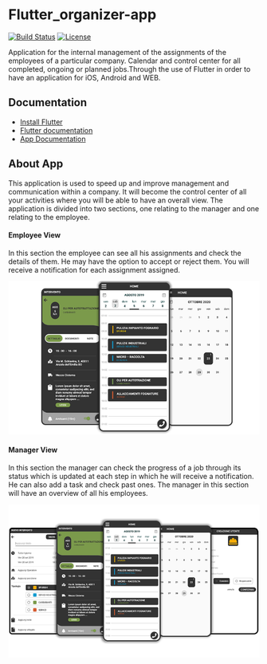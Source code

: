 # Flutter_organizer-app
[![Build Status](https://travis-ci.org/ali-irawan/xtra.svg?branch=master)](https://travis-ci.org/ali-irawan/xtra)
[![License](https://poser.pugx.org/ali-irawan/xtra/license.svg)](https://poser.pugx.org/ali-irawan/xtra/license.svg)

Application for the internal management of the assignments of the employees of a particular company. Calendar and control center for all completed, ongoing or planned jobs.Through the use of Flutter in order to have an application for iOS, Android and WEB.

## Documentation

* [Install Flutter](https://flutter.dev/get-started/)
* [Flutter documentation](https://flutter.dev/docs)
* [App Documentation](https://github.com/johnMinelli/Flutter_organizer-app/wiki)

## About App

This application is used to speed up and improve management and communication within a company. It will become the control center of all your activities where you will be able to have an overall view. The application is divided into two sections, one relating to the manager and one relating to the employee. 

#### Employee View

In  this section the employee can see all his assignments and check the details of them. He may have the option to accept or reject them. You will receive a notification for each assignment assigned.

![](assets/README_Operator.png)

#### Manager View

In this section the manager can check the progress of a job through its status which is updated at each step in which he will receive a notification. He can also add a task and check past ones. The manager in this section will have an overview of all his employees.

![](assets/README_Manager.png)
